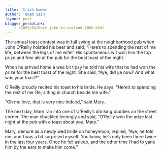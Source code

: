 ```yaml
---
title: 'Irish humor'
author: 'Noam Sain'
layout: post
blogger_permalink:
    - /2009/03/best-joke-in-ireland-2008.html
---
```


The annual toast contest was in full swing at the neighborhood pub when John O’Reilly hoisted his beer and said, “Here’s to spending the rest of me life, between the legs of me wife!” His spontaneous wit won him the top prize and free ale at the pub for the best toast of the night.

When he arrived home a wee bit tipsy he told his wife that he had won the prize for the best toast of the night. She said, “Aye, did ye now? And what was your toast?”

O’Reilly proudly recited his toast to his bride. He says, “Here’s to spending the rest of me life, sitting in church beside me wife.”

“Oh me love, that is very nice indeed,” said Mary.

The next day, Mary ran into one of O’Reilly’s drinking buddies on the street corner. The man chuckled leeringly and said, “O’Reilly won the prize last night at the pub with a toast about you, Mary.”

Mary, demure as a newly wed bride on honeymoon, replied, “Aye, he told me, and I was a bit surprised myself. You know, he’s only been there twice in the last four years. Once he fell asleep, and the other time I had to yank him by the ears to make him come.”